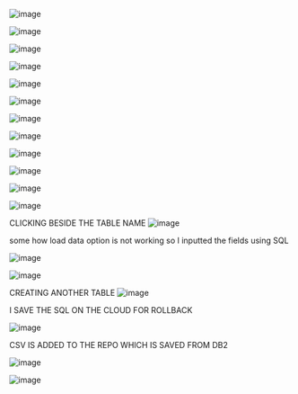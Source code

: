 ![image](https://github.com/user-attachments/assets/2c140537-b145-40cf-a898-1fb8686cbc17)


![image](https://github.com/user-attachments/assets/e9e34518-44aa-4e73-a0fa-3033d02c2b6f)



![image](https://github.com/user-attachments/assets/0e657bd7-63db-4268-845e-43da2e6166e9)


![image](https://github.com/user-attachments/assets/534ebb93-aa38-4be1-8920-7405d5b641a0)


![image](https://github.com/user-attachments/assets/713cdd72-b106-401e-8b96-84b0fbf22ba0)



![image](https://github.com/user-attachments/assets/cc7fabc1-3b5d-41ee-b754-a581fcae1056)


![image](https://github.com/user-attachments/assets/ae08c9e2-a2b5-4c15-a95c-263d9893c061)


![image](https://github.com/user-attachments/assets/15aa4838-d8c8-41c4-af8d-61115aae3107)


![image](https://github.com/user-attachments/assets/ae59d5ce-29d7-4a7e-ae0f-96c30ecf3c21)

![image](https://github.com/user-attachments/assets/7dba6425-8d4e-43d7-be46-6610a2d49f10)


![image](https://github.com/user-attachments/assets/3167ada9-3719-41ea-9558-fc4e9c33fe45)

![image](https://github.com/user-attachments/assets/e4ac92cf-d206-4246-9abd-2016e12c0cf2)

CLICKING BESIDE THE TABLE NAME 
![image](https://github.com/user-attachments/assets/266bca68-75ac-4340-9cc3-46b090890249)





some how load data option is not working so I inputted the fields using SQL

![image](https://github.com/user-attachments/assets/946c1c8a-adfb-4cfc-96f7-b79a7592d41b)



![image](https://github.com/user-attachments/assets/6acb0522-102e-4866-87e0-208d3c1180de)




CREATING ANOTHER TABLE 
![image](https://github.com/user-attachments/assets/c7ed0231-7a45-471b-b4a5-ac770757c205)

I SAVE THE SQL ON THE CLOUD FOR ROLLBACK


![image](https://github.com/user-attachments/assets/6c08106f-5851-4af2-9f7d-9bea965bbb8f)

CSV IS ADDED TO THE REPO WHICH IS SAVED FROM DB2


![image](https://github.com/user-attachments/assets/51e3ccad-49de-437f-be97-49b0ee1f1bc5)

![image](https://github.com/user-attachments/assets/6d3e6723-f1cc-4840-ad8a-597a1edbb1ea)


